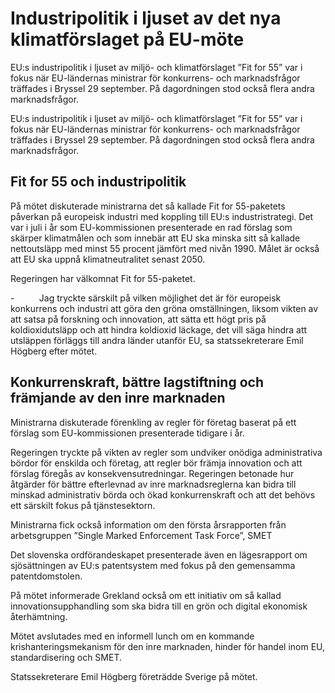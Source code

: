 # Industripolitik i ljuset av det nya klimatförslaget på EU-möte

EU:s industripolitik i ljuset av miljö- och klimatförslaget ”Fit for 55” var i fokus när EU-ländernas ministrar för konkurrens- och marknadsfrågor träffades i Bryssel 29 september. På dagordningen stod också flera andra marknadsfrågor.

EU:s industripolitik i ljuset av miljö- och klimatförslaget ”Fit for 55” var i fokus när EU-ländernas ministrar för konkurrens- och marknadsfrågor träffades i Bryssel 29 september. På dagordningen stod också flera andra marknadsfrågor.

## Fit for 55 och industripolitik

På mötet diskuterade ministrarna det så kallade Fit for 55-paketets påverkan på europeisk industri med koppling till EU:s industristrategi. Det var i juli i år som EU-kommissionen presenterade en rad förslag som skärper klimatmålen och som innebär att EU ska minska sitt så kallade nettoutsläpp med minst 55 procent jämfört med nivån 1990. Målet är också att EU ska uppnå klimatneutralitet senast 2050.

Regeringen har välkomnat Fit for 55-paketet.

-          Jag tryckte särskilt på vilken möjlighet det är för europeisk konkurrens och industri att göra den gröna omställningen, liksom vikten av att satsa på forskning och innovation, att sätta ett högt pris på koldioxidutsläpp och att hindra koldioxid läckage, det vill säga hindra att utsläppen förläggs till andra länder utanför EU, sa statssekreterare Emil Högberg efter mötet.

## Konkurrenskraft, bättre lagstiftning och främjande av den inre marknaden

Ministrarna diskuterade förenkling av regler för företag baserat på ett förslag som EU-kommissionen presenterade tidigare i år.

Regeringen tryckte på vikten av regler som undviker onödiga administrativa bördor för enskilda och företag, att regler bör främja innovation och att förslag föregås av konsekvensutredningar. Regeringen betonade hur åtgärder för bättre efterlevnad av inre marknadsreglerna kan bidra till minskad administrativ börda och ökad konkurrenskraft och att det behövs ett särskilt fokus på tjänstesektorn.

Ministrarna fick också information om den första årsrapporten från arbetsgruppen ”Single Marked Enforcement Task Force”, SMET

Det slovenska ordförandeskapet presenterade även en lägesrapport om sjösättningen av EU:s patentsystem med fokus på den gemensamma patentdomstolen.

På mötet informerade Grekland också om ett initiativ om så kallad innovationsupphandling som ska bidra till en grön och digital ekonomisk återhämtning.

Mötet avslutades med en informell lunch om en kommande krishanteringsmekanism för den inre marknaden, hinder för handel inom EU, standardisering och SMET.

Statssekreterare Emil Högberg företrädde Sverige på mötet.
